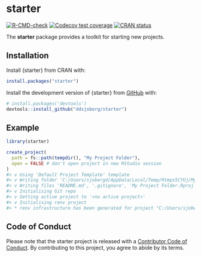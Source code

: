 
<!-- README.md is generated from README.Rmd. Please edit that file -->

# starter

<!-- badges: start -->

[![R-CMD-check](https://github.com/ddsjoberg/starter/workflows/R-CMD-check/badge.svg)](https://github.com/ddsjoberg/starter/actions)
[![Codecov test
coverage](https://codecov.io/gh/ddsjoberg/starter/branch/main/graph/badge.svg)](https://codecov.io/gh/ddsjoberg/starter?branch=main)
[![CRAN
status](https://www.r-pkg.org/badges/version/starter)](https://CRAN.R-project.org/package=starter)
<!-- badges: end -->

The **starter** package provides a toolkit for starting new projects.

## Installation

Install {starter} from CRAN with:

``` r
install.packages("starter")
```

Install the development version of {starter} from
[GitHub](https://github.com/ddsjoberg/starter) with:

``` r
# install.packages('devtools')
devtools::install_github("ddsjoberg/starter")
```

## Example

``` r
library(starter)

create_project(
  path = fs::path(tempdir(), "My Project Folder"),
  open = FALSE # don't open project in new RStudio session
)
#> v Using 'Default Project Template' template
#> v Writing folder 'C:/Users/sjobergd/AppData/Local/Temp/Rtmps5CYUj/My Project Folder/'
#> v Writing files 'README.md', '.gitignore', 'My Project Folder.Rproj', '.Rprofile'
#> v Initialising Git repo
#> v Setting active project to '<no active project>'
#> v Initialising renv project
#> * renv infrastructure has been generated for project "C:/Users/sjobergd/AppData/Local/Temp/Rtmps5CYUj/My Project Folder".
```

## Code of Conduct

Please note that the starter project is released with a [Contributor
Code of
Conduct](https://contributor-covenant.org/version/2/0/CODE_OF_CONDUCT.html).
By contributing to this project, you agree to abide by its terms.
